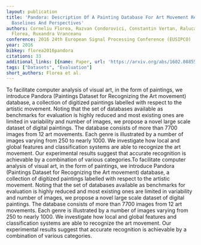 ```yaml
---
layout: publication
title: 'Pandora: Description Of A Painting Database For Art Movement Recognition With
  Baselines And Perspectives'
authors: Corneliu Florea, Razvan Condorovici, Constantin Vertan, Raluca Boia, Laura
  Florea, Ruxandra Vranceanu
conference: 2016 24th European Signal Processing Conference (EUSIPCO)
year: 2016
bibkey: florea2016pandora
citations: 33
additional_links: [{name: Paper, url: 'https://arxiv.org/abs/1602.08855'}]
tags: ["Datasets", "Evaluation"]
short_authors: Florea et al.
---
```

To facilitate computer analysis of visual art, in the form of paintings, we
introduce Pandora (Paintings Dataset for Recognizing the Art movement)
database, a collection of digitized paintings labelled with respect to the
artistic movement. Noting that the set of databases available as benchmarks for
evaluation is highly reduced and most existing ones are limited in variability
and number of images, we propose a novel large scale dataset of digital
paintings. The database consists of more than 7700 images from 12 art
movements. Each genre is illustrated by a number of images varying from 250 to
nearly 1000. We investigate how local and global features and classification
systems are able to recognize the art movement. Our experimental results
suggest that accurate recognition is achievable by a combination of various
categories.To facilitate computer analysis of visual art, in the form of
paintings, we introduce Pandora (Paintings Dataset for Recognizing the Art
movement) database, a collection of digitized paintings labelled with respect
to the artistic movement. Noting that the set of databases available as
benchmarks for evaluation is highly reduced and most existing ones are limited
in variability and number of images, we propose a novel large scale dataset of
digital paintings. The database consists of more than 7700 images from 12 art
movements. Each genre is illustrated by a number of images varying from 250 to
nearly 1000. We investigate how local and global features and classification
systems are able to recognize the art movement. Our experimental results
suggest that accurate recognition is achievable by a combination of various
categories.